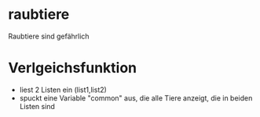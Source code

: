 # raubtiere
Raubtiere sind gefährlich


# Verlgeichsfunktion
- liest 2 Listen ein (list1,list2)
- spuckt eine Variable "common" aus, die alle Tiere anzeigt, die in beiden Listen sind
